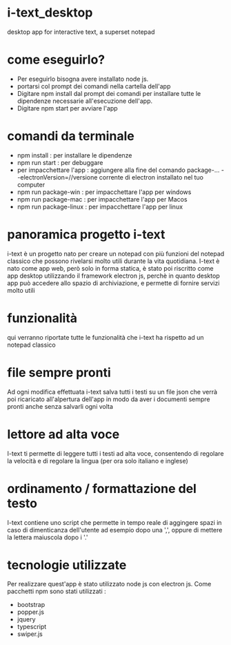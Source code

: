 # i-text_desktop
desktop app for interactive text, a superset notepad

# come eseguirlo?
  - Per eseguirlo bisogna avere installato node js.
  - portarsi col prompt dei comandi nella cartella dell'app
  - Digitare npm install dal prompt dei comandi per installare tutte le dipendenze necessarie all'esecuzione dell'app.
  - Digitare npm start per avviare l'app

# comandi da terminale
  - npm install : per installare le dipendenze
  - npm run start : per debuggare
  - per impacchettare l'app : aggiungere alla fine del comando package-... --electronVersion=//versione corrente di electron installato nel tuo computer
  - npm run package-win : per impacchettare l'app per windows
  - npm run package-mac : per impacchettare l'app per Macos
  - npm run package-linux : per impacchettare l'app per linux

# panoramica progetto i-text
i-text è un progetto nato per creare un notepad con più funzioni del notepad classico che possono rivelarsi molto utili durante la vita quotidiana.
I-text è nato come app web, però solo in forma statica, è stato poi riscritto come app desktop utilizzando il framework electron js, perchè in quanto desktop app può accedere allo spazio di archiviazione, e permette di fornire servizi molto utili

# funzionalità
qui verranno riportate tutte le funzionalità che i-text ha rispetto ad un notepad classico

# file sempre pronti
Ad ogni modifica effettuata i-text salva tutti i testi su un file json che verrà poi ricaricato all'alpertura dell'app in modo da aver i documenti sempre pronti anche senza salvarli ogni volta

# lettore ad alta voce
I-text ti permette di leggere tutti i testi ad alta voce, consentendo di regolare la velocità e di regolare la lingua (per ora solo italiano e inglese)

# ordinamento / formattazione del testo
I-text contiene uno script che permette in tempo reale di aggingere spazi in caso di dimenticanza dell'utente ad esempio dopo una ',', oppure di mettere la lettera maiuscola dopo i '.'

# tecnologie utilizzate
Per realizzare quest'app è stato utilizzato node js con electron js.
Come pacchetti npm sono stati utilizzati :
  - bootstrap
  - popper.js
  - jquery
  - typescript
  - swiper.js
